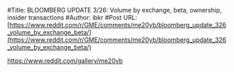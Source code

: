 #Title: BLOOMBERG UPDATE 3/26: Volume by exchange, beta, ownership, insider transactions
#Author: ibkr
#Post URL: [https://www.reddit.com/r/GME/comments/me20yb/bloomberg_update_326_volume_by_exchange_beta/](https://www.reddit.com/r/GME/comments/me20yb/bloomberg_update_326_volume_by_exchange_beta/)


https://www.reddit.com/gallery/me20yb